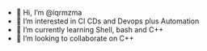 - 👋 Hi, I’m @iqrmzma
- 👀 I’m interested in CI CDs and Devops plus Automation
- 🌱 I’m currently learning Shell, bash and C++
- 💞️ I’m looking to collaborate on C++

<!---
iqrmzma/iqrmzma is a ✨ special ✨ repository because its `README.md` (this file) appears on your GitHub profile.
You can click the Preview link to take a look at your changes.
--->
